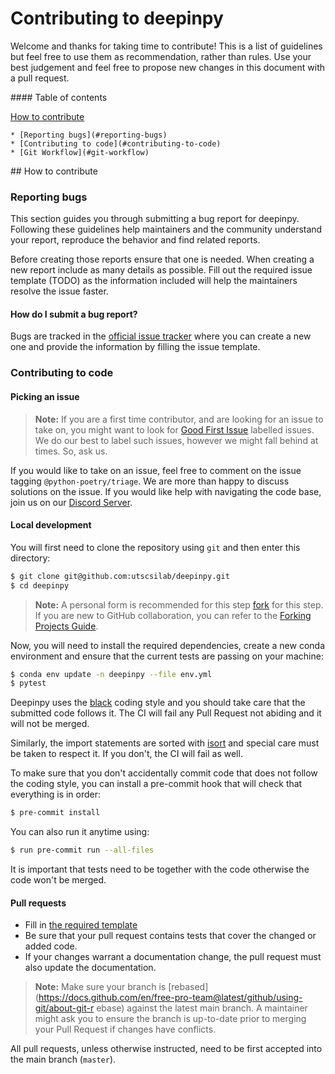 # Contributing to deepinpy

Welcome and thanks for taking time to contribute! This is a list of guidelines but feel free to use them as recommendation, rather than rules. Use your best judgement and feel free to propose new changes in this document with a pull request.

#### Table of contents

[How to contribute](#how-to-contribute)

    * [Reporting bugs](#reporting-bugs)
    * [Contributing to code](#contributing-to-code)
    * [Git Workflow](#git-workflow)

## How to contribute

### Reporting bugs
This section guides you through submitting a bug report for deepinpy. Following these guidelines help maintainers and the community understand your report, reproduce the behavior and find related reports.

Before creating those reports ensure that one is needed. When creating a new report include as many details as possible. Fill out the required issue template (TODO) as the information included will help the maintainers resolve the issue faster.

#### How do I submit a bug report?

Bugs are tracked in the [official issue tracker](https://github.com/utcsilab/deepinpy/issues) where you can create a new one and provide the information by filling the issue template.

### Contributing to code

#### Picking an issue

> **Note:** If you are a first time contributor, and are looking for an issue to take on, you might want to look for [Good 
First Issue](https://github.com/python-poetry/poetry/issues?q=is%3Aopen+is%3Aissue+label%3A%22Good+First+Issue%22)
> labelled issues. We do our best to label such issues, however we might fall behind at times. So, ask us.

If you would like to take on an issue, feel free to comment on the issue tagging `@python-poetry/triage`. We are more than 
happy to discuss solutions on the issue. If you would like help with navigating
the code base, join us on our [Discord Server](https://discordapp.com/invite/awxPgve).

#### Local development

You will first need to clone the repository using `git` and then enter this directory:

```bash
$ git clone git@github.com:utscsilab/deepinpy.git
$ cd deepinpy
```

> **Note:** A personal form is recommended for this step [fork](https://docs.github.com/en/free-pro-team@latest/github/getting-started-with-github/fork-a-repo) for this step. If you are new to GitHub collaboration,
> you can refer to the [Forking Projects Guide](https://guides.github.com/activities/forking/).

Now, you will need to install the required dependencies, create a new conda environment and ensure that the current tests are passing on your machine:
```bash
$ conda env update -n deepinpy --file env.yml
$ pytest
```

Deepinpy uses the [black](https://github.com/psf/black) coding style and you should take care that the submitted code follows it. The CI will fail any Pull Request not abiding and it will not be merged.

Similarly, the import statements are sorted with [isort](https://github.com/timothycrosley/isort)
and special care must be taken to respect it. If you don't, the CI will fail as well.

To make sure that you don't accidentally commit code that does not follow the coding style, you can
install a pre-commit hook that will check that everything is in order:

```bash
$ pre-commit install
```

You can also run it anytime using:

```bash
$ run pre-commit run --all-files
```

It is important that tests need to be together with the code otherwise the code won't be merged.

#### Pull requests

* Fill in [the required template](https://github.com/utcsilab/deepinpy/blob/master/.github/PULL_REQUEST_TEMPLATE.md)
* Be sure that your pull request contains tests that cover the changed or added code.
* If your changes warrant a documentation change, the pull request must also update the documentation.

> **Note:** Make sure your branch is [rebased](https://docs.github.com/en/free-pro-team@latest/github/using-git/about-git-r
ebase) against the latest main branch. A maintainer might ask you to ensure the branch is
> up-to-date prior to merging your Pull Request if changes have conflicts.

All pull requests, unless otherwise instructed, need to be first accepted into the main branch (`master`).
